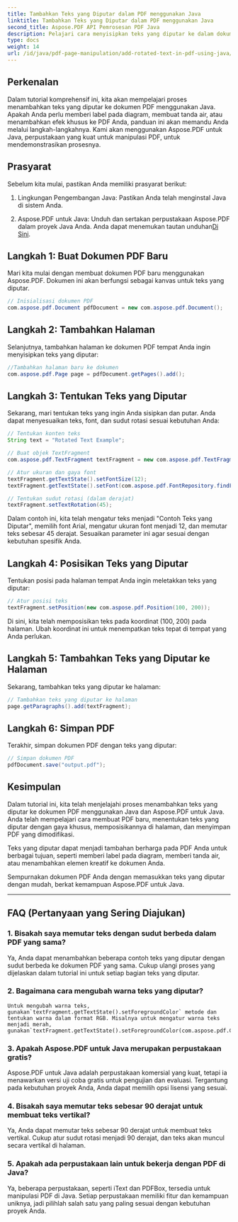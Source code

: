 ```yaml
---
title: Tambahkan Teks yang Diputar dalam PDF menggunakan Java
linktitle: Tambahkan Teks yang Diputar dalam PDF menggunakan Java
second_title: Aspose.PDF API Pemrosesan PDF Java
description: Pelajari cara menyisipkan teks yang diputar ke dalam dokumen PDF menggunakan Java. Ikuti panduan langkah demi langkah terperinci ini dengan contoh kode untuk menyempurnakan PDF Anda dengan teks yang diputar.
type: docs
weight: 14
url: /id/java/pdf-page-manipulation/add-rotated-text-in-pdf-using-java/
---
```


## Perkenalan

Dalam tutorial komprehensif ini, kita akan mempelajari proses menambahkan teks yang diputar ke dokumen PDF menggunakan Java. Apakah Anda perlu memberi label pada diagram, membuat tanda air, atau menambahkan efek khusus ke PDF Anda, panduan ini akan memandu Anda melalui langkah-langkahnya. Kami akan menggunakan Aspose.PDF untuk Java, perpustakaan yang kuat untuk manipulasi PDF, untuk mendemonstrasikan prosesnya.

## Prasyarat

Sebelum kita mulai, pastikan Anda memiliki prasyarat berikut:

1. Lingkungan Pengembangan Java: Pastikan Anda telah menginstal Java di sistem Anda.

2.  Aspose.PDF untuk Java: Unduh dan sertakan perpustakaan Aspose.PDF dalam proyek Java Anda. Anda dapat menemukan tautan unduhan[Di Sini](https://releases.aspose.com/pdf/java/).

## Langkah 1: Buat Dokumen PDF Baru

Mari kita mulai dengan membuat dokumen PDF baru menggunakan Aspose.PDF. Dokumen ini akan berfungsi sebagai kanvas untuk teks yang diputar.

```java
// Inisialisasi dokumen PDF
com.aspose.pdf.Document pdfDocument = new com.aspose.pdf.Document();
```

## Langkah 2: Tambahkan Halaman

Selanjutnya, tambahkan halaman ke dokumen PDF tempat Anda ingin menyisipkan teks yang diputar:

```java
//Tambahkan halaman baru ke dokumen
com.aspose.pdf.Page page = pdfDocument.getPages().add();
```

## Langkah 3: Tentukan Teks yang Diputar

Sekarang, mari tentukan teks yang ingin Anda sisipkan dan putar. Anda dapat menyesuaikan teks, font, dan sudut rotasi sesuai kebutuhan Anda:

```java
// Tentukan konten teks
String text = "Rotated Text Example";

// Buat objek TextFragment
com.aspose.pdf.TextFragment textFragment = new com.aspose.pdf.TextFragment(text);

// Atur ukuran dan gaya font
textFragment.getTextState().setFontSize(12);
textFragment.getTextState().setFont(com.aspose.pdf.FontRepository.findFont("Arial"));

// Tentukan sudut rotasi (dalam derajat)
textFragment.setTextRotation(45);
```

Dalam contoh ini, kita telah mengatur teks menjadi "Contoh Teks yang Diputar", memilih font Arial, mengatur ukuran font menjadi 12, dan memutar teks sebesar 45 derajat. Sesuaikan parameter ini agar sesuai dengan kebutuhan spesifik Anda.

## Langkah 4: Posisikan Teks yang Diputar

Tentukan posisi pada halaman tempat Anda ingin meletakkan teks yang diputar:

```java
// Atur posisi teks
textFragment.setPosition(new com.aspose.pdf.Position(100, 200));
```

Di sini, kita telah memposisikan teks pada koordinat (100, 200) pada halaman. Ubah koordinat ini untuk menempatkan teks tepat di tempat yang Anda perlukan.

## Langkah 5: Tambahkan Teks yang Diputar ke Halaman

Sekarang, tambahkan teks yang diputar ke halaman:

```java
// Tambahkan teks yang diputar ke halaman
page.getParagraphs().add(textFragment);
```

## Langkah 6: Simpan PDF

Terakhir, simpan dokumen PDF dengan teks yang diputar:

```java
// Simpan dokumen PDF
pdfDocument.save("output.pdf");
```

## Kesimpulan

Dalam tutorial ini, kita telah menjelajahi proses menambahkan teks yang diputar ke dokumen PDF menggunakan Java dan Aspose.PDF untuk Java. Anda telah mempelajari cara membuat PDF baru, menentukan teks yang diputar dengan gaya khusus, memposisikannya di halaman, dan menyimpan PDF yang dimodifikasi.

Teks yang diputar dapat menjadi tambahan berharga pada PDF Anda untuk berbagai tujuan, seperti memberi label pada diagram, memberi tanda air, atau menambahkan elemen kreatif ke dokumen Anda.

Sempurnakan dokumen PDF Anda dengan memasukkan teks yang diputar dengan mudah, berkat kemampuan Aspose.PDF untuk Java.

---

## FAQ (Pertanyaan yang Sering Diajukan)

### 1. Bisakah saya memutar teks dengan sudut berbeda dalam PDF yang sama?
   Ya, Anda dapat menambahkan beberapa contoh teks yang diputar dengan sudut berbeda ke dokumen PDF yang sama. Cukup ulangi proses yang dijelaskan dalam tutorial ini untuk setiap bagian teks yang diputar.

### 2. Bagaimana cara mengubah warna teks yang diputar?
    Untuk mengubah warna teks, gunakan`textFragment.getTextState().setForegroundColor` metode dan tentukan warna dalam format RGB. Misalnya untuk mengatur warna teks menjadi merah, gunakan`textFragment.getTextState().setForegroundColor(com.aspose.pdf.Color.getRed());`.

### 3. Apakah Aspose.PDF untuk Java merupakan perpustakaan gratis?
   Aspose.PDF untuk Java adalah perpustakaan komersial yang kuat, tetapi ia menawarkan versi uji coba gratis untuk pengujian dan evaluasi. Tergantung pada kebutuhan proyek Anda, Anda dapat memilih opsi lisensi yang sesuai.

### 4. Bisakah saya memutar teks sebesar 90 derajat untuk membuat teks vertikal?
   Ya, Anda dapat memutar teks sebesar 90 derajat untuk membuat teks vertikal. Cukup atur sudut rotasi menjadi 90 derajat, dan teks akan muncul secara vertikal di halaman.

### 5. Apakah ada perpustakaan lain untuk bekerja dengan PDF di Java?
   Ya, beberapa perpustakaan, seperti iText dan PDFBox, tersedia untuk manipulasi PDF di Java. Setiap perpustakaan memiliki fitur dan kemampuan uniknya, jadi pilihlah salah satu yang paling sesuai dengan kebutuhan proyek Anda.